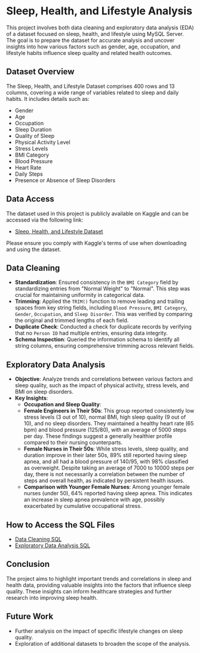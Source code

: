 # Sleep, Health, and Lifestyle Analysis

This project involves both data cleaning and exploratory data analysis (EDA) of a dataset focused on sleep, health, and lifestyle using MySQL Server. The goal is to prepare the dataset for accurate analysis and uncover insights into how various factors such as gender, age, occupation, and lifestyle habits influence sleep quality and related health outcomes.

## Dataset Overview

The Sleep, Health, and Lifestyle Dataset comprises 400 rows and 13 columns, covering a wide range of variables related to sleep and daily habits. It includes details such as:

- Gender
- Age
- Occupation
- Sleep Duration
- Quality of Sleep
- Physical Activity Level
- Stress Levels
- BMI Category
- Blood Pressure
- Heart Rate
- Daily Steps
- Presence or Absence of Sleep Disorders

## Data Access

The dataset used in this project is publicly available on Kaggle and can be accessed via the following link:

- [Sleep, Health, and Lifestyle Dataset](https://www.kaggle.com/datasets/uom190346a/sleep-health-and-lifestyle-dataset)

Please ensure you comply with Kaggle's terms of use when downloading and using the dataset.

## Data Cleaning

- **Standardization**: Ensured consistency in the `BMI Category` field by standardizing entries from "Normal Weight" to "Normal". This step was crucial for maintaining uniformity in categorical data.
- **Trimming**: Applied the `TRIM()` function to remove leading and trailing spaces from key string fields, including `Blood Pressure`, `BMI Category`, `Gender`, `Occupation`, and `Sleep Disorder`. This was verified by comparing the original and trimmed lengths of each field.
- **Duplicate Check**: Conducted a check for duplicate records by verifying that no `Person ID` had multiple entries, ensuring data integrity.
- **Schema Inspection**: Queried the information schema to identify all string columns, ensuring comprehensive trimming across relevant fields.

## Exploratory Data Analysis

- **Objective**: Analyze trends and correlations between various factors and sleep quality, such as the impact of physical activity, stress levels, and BMI on sleep disorders.
- **Key Insights**:
    - **Occupation and Sleep Quality**:
     - **Female Engineers in Their 50s**: This group reported consistently low stress levels (3 out of 10), normal BMI, high sleep quality (9 out of 10), and no sleep disorders. They maintained a healthy heart rate (65 bpm) and blood pressure (125/80), with an average of 5000 steps per day. These findings suggest a generally healthier profile compared to their nursing counterparts.
    - **Female Nurses in Their 50s**: While stress levels, sleep quality, and duration improve in their later 50s, 89% still reported having sleep apnea, and all had a blood pressure of 140/95, with 98% classified as overweight. Despite taking an average of 7000 to 10000 steps per day, there is not necessarily a correlation between the number of steps and overall health, as indicated by persistent health issues.
    - **Comparison with Younger Female Nurses**: Among younger female nurses (under 50), 64% reported having sleep apnea. This indicates an increase in sleep apnea prevalence with age, possibly exacerbated by cumulative occupational stress.

## How to Access the SQL Files
- [Data Cleaning SQL](./sleep-health-lifestyle-data-cleaning.sql)
- [Exploratory Data Analysis SQL](./path/to/exploratory-data-analysis.sql)

## Conclusion

The project aims to highlight important trends and correlations in sleep and health data, providing valuable insights into the factors that influence sleep quality. These insights can inform healthcare strategies and further research into improving sleep health.

## Future Work

- Further analysis on the impact of specific lifestyle changes on sleep quality.
- Exploration of additional datasets to broaden the scope of the analysis.
